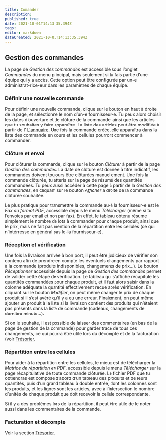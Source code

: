 ```yaml
---
title: Comander
description: 
published: true
date: 2021-10-01T14:13:35.394Z
tags: 
editor: markdown
dateCreated: 2021-10-01T14:13:35.394Z
---
```


## Gestion des commandes
La page de *Gestion des commandes* est accessible sous l’onglet *Commandes* du menu principal, mais seulement si tu fais partie d’une équipe qui y a accès. Cette option peut être configurée par un-e administrat-rice-eur dans les paramètres de chaque équipe.

### Définir une nouvelle commande
Pour définir une nouvelle commande, clique sur le bouton en haut à droite de la page, et sélectionne le nom d’un-e fournisseur-e. Tu peux alors choisir les dates d’ouverture et de clôture de la commande, ainsi que les articles que tu souhaites y faire apparaître. La liste des articles peut être modifiée à partir de l’ [L'annuaire](produits). Une fois la commande créée, elle apparaîtra dans la liste des commande en cours et les cellules pourront commencer à commander.

### Clôture et envoi
Pour clôturer la commande, clique sur le bouton *Clôturer* à partir de la page *Gestion des commandes*. La date de clôture est donnée à titre indicatif, les commandes doivent toujours être clôturées manuellement. Une fois la commande clôturée, tu atteris sur la page de résumé des quantités commandées. Tu peux aussi accéder à cette page à partir de la *Gestion des commandes*, en cliquant sur le bouton *Afficher* à droite de la commande clôturée souhaitée.

Le plus pratique pour transmettre la commande au-à la fournisseur-e est le *Fax au format PDF*, accessible depuis le menu *Télécharger* (même si tu l’envoies par email et non par fax). En effet, le tableau obtenu résume simplement le nombre de lots à commander pour chaque produit, ainsi que le prix, mais ne fait pas mention de la répartition entre les cellules (ce qui n’intérresse en général pas le-la fournisseur-e).

### Réception et vérification
Une fois la livraison arrivée à bon port, il peut être judicieux de vérifier son contenu afin de prendre en compte les éventuels changements par rapport à la commande (produits indisponibles, changements de prix...). Le bouton *Réceptionner* accessible depuis la page de *Gestion des commandes* permet de valider cette étape de vérification. Le tableau qui s’affiche récapitule les quantités commandées pour chaque produit, et il faut alors saisir dans la colonne adéquate la quantité effectivement recue après vérification. En cliquant sur le bouton *Modifier*, on peut même changer le prix de chaque produit si il s’est avéré qu’il y a eu une erreur. Finalement, on peut même ajouter un produit à la liste si la livraison contient des produits qui n’étaient pas présents dans la liste de commande (cadeaux, changements de dernière minute...).

Si on le souhaite, il est possible de laisser des commentaires (en bas de la page de gestion de la commande) pour garder trace de tous ces changements, ce qui pourra être utile lors du décompte et de la facturation (voir [Trésorier](tresorerie).

### Répartition entre les cellules
Pour aider à la répartition entre les cellules, le mieux est de télécharger la *Matrice de répartition en PDF*, accessible depuis le menu *Télécharger* sur la page récapitulative de toute commande clôturée. Le fichier PDF que tu obtiendras est composé d’abord d’un tableau des produits et de leurs quantités, puis d’un grand tableau à double entrée, dont les colonnes sont les produits, et les lignes sont les articles, avec à l’intersection le nombre d’unités de chaque produit que doit recevoir la cellule correspondante.

Si il y a des problèmes lors de la répartition, il peut être utile de le noter aussi dans les commentaires de la commande.

### Facturation et décompte

Voir la section [Trésorier](tresorerie).